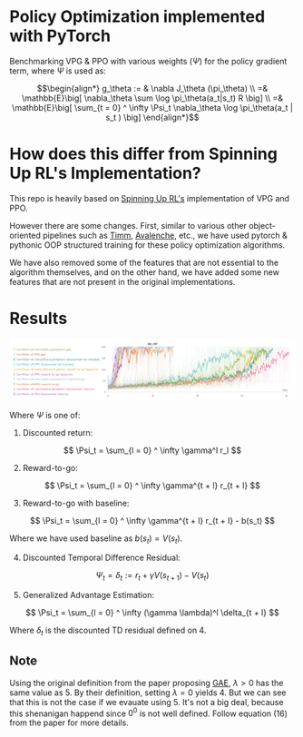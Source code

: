 # Policy Optimization implemented with PyTorch


Benchmarking VPG & PPO with various weights ($\Psi$) for the policy gradient term, where $\Psi$ is used as:

$$\begin{align*}
g_\theta := & \nabla J_\theta (\pi_\theta) \\
=& \mathbb{E}\big[ \nabla_\theta \sum \log \pi_\theta(a_t|s_t) R \big] \\
=& \mathbb{E}\big[ \sum_{t = 0} ^ \infty  \Psi_t \nabla_\theta  \log \pi_\theta(a_t | s_t ) \big]
\end{align*}$$


# How does this differ from Spinning Up RL's Implementation?

This repo is heavily based on [Spinning Up RL's](https://spinningup.openai.com/en/latest/index.html) implementation of VPG and PPO.

However there are some changes. First, similar to various other object-oriented pipelines such as [Timm](https://github.com/rwightman/pytorch-image-models), [Avalenche](https://avalanche.continualai.org/), etc., we have used pytorch & pythonic OOP structured training for these policy optimization algorithms.

We have also removed some of the features that are not essential to the algorithm themselves, and on the other hand, we have added some new features that are not present in the original implementations.

# Results

![](contents/ppoVSvpg.png)

Where $\Psi$ is one of:

1. Discounted return:

$$
\Psi_t = \sum_{l = 0} ^ \infty \gamma^l r_l
$$

2. Reward-to-go:

$$
\Psi_t = \sum_{l = 0} ^ \infty \gamma^{t + l} r_{t + l}
$$

3. Reward-to-go with baseline:

$$
\Psi_t = \sum_{l = 0} ^ \infty \gamma^{t + l} r_{t + l} - b(s_t)
$$

Where we have used baseline as $b(s_t) = V(s_t)$.

4. Discounted Temporal Difference Residual:

$$
\Psi_t = \delta_t := r_t + \gamma V(s_{t+1}) - V(s_t)
$$

5. Generalized Advantage Estimation:

$$
\Psi_t = \sum_{l = 0} ^ \infty (\gamma \lambda)^l \delta_{t + l}
$$

Where $\delta_{t}$ is the discounted TD residual defined on 4.

## Note
Using the original definition from the paper proposing [GAE](https://arxiv.org/abs/1506.02438), $\lambda>0$ 
has the same value as 5. By their definition, setting $\lambda=0$
yields 4. But we can see that this is not the case if we evauate using 5. It's not a big deal, because this shenanigan happend since
${0}^{0}$ is not well defined. Follow equation (16) from the paper for more details.





